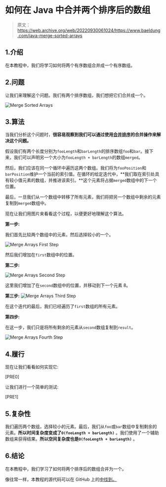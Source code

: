 # 如何在 Java 中合并两个排序后的数组

> 原文：<https://web.archive.org/web/20220930061024/https://www.baeldung.com/java-merge-sorted-arrays>

## 1.介绍

在本教程中，我们将学习如何将两个有序数组合并成一个有序数组。

## 2.问题

让我们来理解这个问题。我们有两个排序数组，我们想把它们合并成一个。

![Merge Sorted Arrays](img/572d96f46afb02ba35b00f23abc6ce18.png)

## 3.算法

当我们分析这个问题时，**很容易观察到我们可以通过使用[合并排序](/web/20221208143956/https://www.baeldung.com/java-merge-sort)的合并操作来解决这个问题。**

假设我们有两个长度分别为`fooLength`和`barLength`的排序数组`foo`和`bar`。接下来，我们可以声明另一个大小为`fooLength + barLength`的数组`merged`。

然后，我们应该在同一个循环中遍历这两个数组。我们将为`fooPosition`和`barPosition`维护一个当前的索引值。在循环的给定迭代中，**我们取在索引处具有较小值元素的数组，并推进该索引。**这个元素将占据`merged`数组中的下一个位置。

最后，一旦我们从一个数组中转移了所有元素，我们将把另一个数组中剩余的元素复制到`merged`数组中。

现在让我们用图片来看看这个过程，以便更好地理解这个算法。

**第一步:**

我们首先比较两个数组中的元素，然后选择较小的一个。

![Merge Arrays First Step](img/3bf2017951d0ebe1bc8eb6c98030194f.png)

然后我们增加在`first`数组中的位置。

**第二步:**

![Merge Arrays Second Step](img/8013f474964e2ba049d759142008e38d.png)

这里我们增加了在`second`数组中的位置，并移动到下一个元素 8。

**第三步:**
![Merge Arrays Third Step](img/923bfd96f71b192da60208f2b814847f.png)

在这个迭代的最后，我们已经遍历了`first`数组的所有元素。

**第四步:**

在这一步，我们只是将所有剩余的元素从`second`数组复制到`result`。

![Merge Arrays Fourth Step](img/15f5c0666319094f6c564a593718e701.png)

## 4.履行

现在让我们看看如何实现它:

[PRE0]

让我们进行一个简单的测试:

[PRE1]

## 5.复杂性

我们遍历两个数组，选择较小的元素。最后，我们从`foo`或`bar`数组中复制剩余的元素。**所以时间复杂度变成了`O(fooLength + barLength)`** 。我们使用了一个辅助数组来获得结果。**所以空间复杂度也是`O(fooLength + barLength)`** 。

## 6.结论

在本教程中，我们学习了如何将两个排序后的数组合并为一个。

像往常一样，本教程的源代码可以在 GitHub 上的[中找到。](https://web.archive.org/web/20221208143956/https://github.com/eugenp/tutorials/tree/master/algorithms-modules/algorithms-miscellaneous-5)